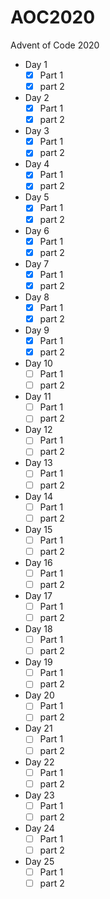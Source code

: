 # AOC2020

Advent of Code 2020

- Day 1
  - [x] Part 1
  - [x] part 2
- Day 2
  - [x] Part 1
  - [x] part 2
- Day 3
  - [x] Part 1
  - [x] part 2
- Day 4
  - [x] Part 1
  - [x] part 2
- Day 5
  - [x] Part 1
  - [x] part 2
- Day 6
  - [x] Part 1
  - [x] part 2
- Day 7
  - [x] Part 1
  - [x] part 2
- Day 8
  - [x] Part 1
  - [x] part 2
- Day 9
  - [x] Part 1
  - [x] part 2
- Day 10
  - [ ] Part 1
  - [ ] part 2
- Day 11
  - [ ] Part 1
  - [ ] part 2
- Day 12
  - [ ] Part 1
  - [ ] part 2
- Day 13
  - [ ] Part 1
  - [ ] part 2
- Day 14
  - [ ] Part 1
  - [ ] part 2
- Day 15
  - [ ] Part 1
  - [ ] part 2
- Day 16
  - [ ] Part 1
  - [ ] part 2
- Day 17
  - [ ] Part 1
  - [ ] part 2
- Day 18
  - [ ] Part 1
  - [ ] part 2
- Day 19
  - [ ] Part 1
  - [ ] part 2
- Day 20
  - [ ] Part 1
  - [ ] part 2
- Day 21
  - [ ] Part 1
  - [ ] part 2
- Day 22
  - [ ] Part 1
  - [ ] part 2
- Day 23
  - [ ] Part 1
  - [ ] part 2
- Day 24
  - [ ] Part 1
  - [ ] part 2
- Day 25
  - [ ] Part 1
  - [ ] part 2
